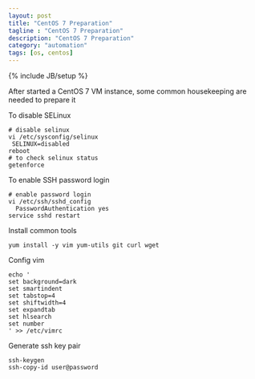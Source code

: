 ```yaml
---
layout: post
title: "CentOS 7 Preparation"
tagline : "CentOS 7 Preparation"
description: "CentOS 7 Preparation"
category: "automation"
tags: [os, centos]
---
```

{% include JB/setup %}

After started a CentOS 7 VM instance, some common housekeeping are needed to prepare it

To disable SELinux

```
# disable selinux
vi /etc/sysconfig/selinux
 SELINUX=disabled
reboot
# to check selinux status
getenforce
```

To enable SSH password login

```
# enable password login
vi /etc/ssh/sshd_config
  PasswordAuthentication yes
service sshd restart
```

Install common tools

```
yum install -y vim yum-utils git curl wget
```

Config vim

```
echo '
set background=dark
set smartindent
set tabstop=4
set shiftwidth=4
set expandtab
set hlsearch
set number
' >> /etc/vimrc
```

Generate ssh key pair

```
ssh-keygen
ssh-copy-id user@password
```

